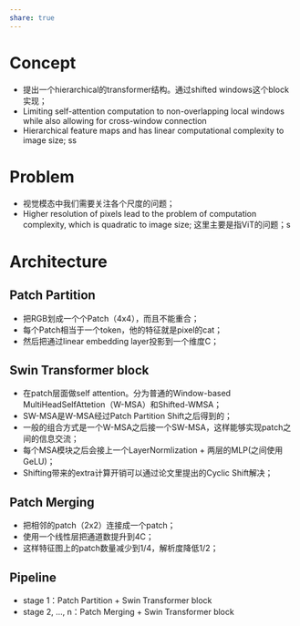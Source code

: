 ```yaml
---
share: true
---
```


# Concept
- 提出一个hierarchical的transformer结构。通过shifted windows这个block实现；
- Limiting self-attention computation to non-overlapping local windows while also allowing for cross-window connection
- Hierarchical feature maps and has linear computational complexity to image size; ss

# Problem
- 视觉模态中我们需要关注各个尺度的问题；
- Higher resolution of pixels lead to the problem of computation complexity, which is quadratic to image size; 这里主要是指ViT的问题；s

# Architecture

## Patch Partition
- 把RGB划成一个个Patch（4x4），而且不能重合；
- 每个Patch相当于一个token，他的特征就是pixel的cat；
- 然后把通过linear embedding layer投影到一个维度C；

## Swin Transformer block
- 在patch层面做self attention。分为普通的Window-based MultiHeadSelfAttetion（W-MSA）和Shifted-WMSA；
- SW-MSA是W-MSA经过Patch Partition Shift之后得到的；
- 一般的组合方式是一个W-MSA之后接一个SW-MSA，这样能够实现patch之间的信息交流；
- 每个MSA模块之后会接上一个LayerNormlization + 两层的MLP(之间使用GeLU)；
- Shifting带来的extra计算开销可以通过论文里提出的Cyclic Shift解决；

## Patch Merging
- 把相邻的patch（2x2）连接成一个patch；
- 使用一个线性层把通道数提升到4C；
- 这样特征图上的patch数量减少到1/4，解析度降低1/2；

## Pipeline
- stage 1：Patch Partition + Swin Transformer block
- stage 2, ..., n：Patch Merging + Swin Transformer block